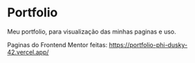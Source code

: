 # Portfolio
Meu portfolio, para visualização das minhas paginas e uso.

Paginas do Frontend Mentor feitas:
    https://portfolio-phi-dusky-42.vercel.app/
